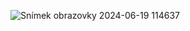 
![Snímek obrazovky 2024-06-19 114637](https://github.com/lukasdekanovsky/3-FLAT_XRF-Data-evaluation-tool-for-XRF-or-2D-3D-radiography/assets/118485944/37c3bdf4-0fa8-41ae-af5b-f7152b5dd8ca)
